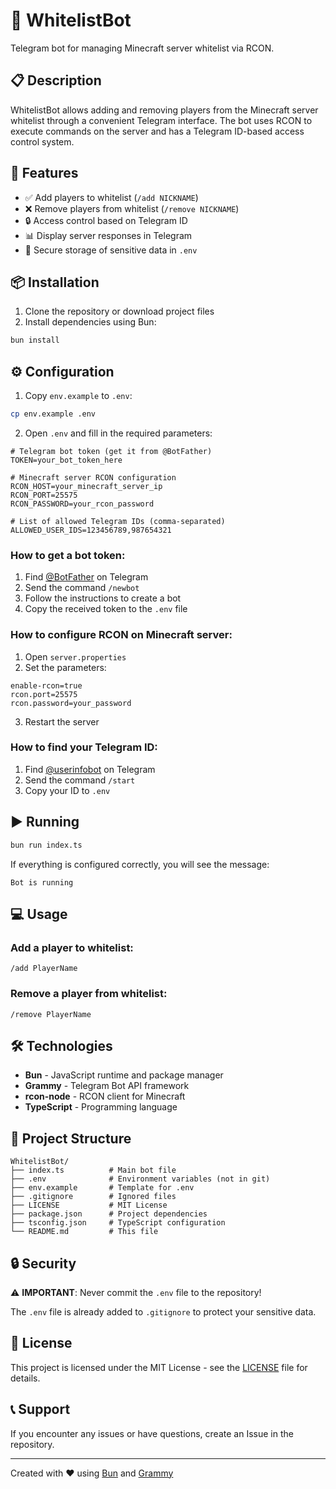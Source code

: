 # 🤖 WhitelistBot

Telegram bot for managing Minecraft server whitelist via RCON.

## 📋 Description

WhitelistBot allows adding and removing players from the Minecraft server whitelist through a convenient Telegram interface. The bot uses RCON to execute commands on the server and has a Telegram ID-based access control system.

## 🚀 Features

- ✅ Add players to whitelist (`/add NICKNAME`)
- ❌ Remove players from whitelist (`/remove NICKNAME`)
- 🔒 Access control based on Telegram ID
- 📊 Display server responses in Telegram
- 🔐 Secure storage of sensitive data in `.env`

## 📦 Installation

1. Clone the repository or download project files
2. Install dependencies using Bun:

```bash
bun install
```

## ⚙️ Configuration

1. Copy `env.example` to `.env`:

```bash
cp env.example .env
```

2. Open `.env` and fill in the required parameters:

```env
# Telegram bot token (get it from @BotFather)
TOKEN=your_bot_token_here

# Minecraft server RCON configuration
RCON_HOST=your_minecraft_server_ip
RCON_PORT=25575
RCON_PASSWORD=your_rcon_password

# List of allowed Telegram IDs (comma-separated)
ALLOWED_USER_IDS=123456789,987654321
```

### How to get a bot token:

1. Find [@BotFather](https://t.me/BotFather) on Telegram
2. Send the command `/newbot`
3. Follow the instructions to create a bot
4. Copy the received token to the `.env` file

### How to configure RCON on Minecraft server:

1. Open `server.properties`
2. Set the parameters:

```properties
enable-rcon=true
rcon.port=25575
rcon.password=your_password
```

3. Restart the server

### How to find your Telegram ID:

1. Find [@userinfobot](https://t.me/userinfobot) on Telegram
2. Send the command `/start`
3. Copy your ID to `.env`

## ▶️ Running

```bash
bun run index.ts
```

If everything is configured correctly, you will see the message:

```
Bot is running
```

## 💻 Usage

### Add a player to whitelist:

```
/add PlayerName
```

### Remove a player from whitelist:

```
/remove PlayerName
```

## 🛠️ Technologies

- **Bun** - JavaScript runtime and package manager
- **Grammy** - Telegram Bot API framework
- **rcon-node** - RCON client for Minecraft
- **TypeScript** - Programming language

## 📝 Project Structure

```
WhitelistBot/
├── index.ts          # Main bot file
├── .env              # Environment variables (not in git)
├── env.example       # Template for .env
├── .gitignore        # Ignored files
├── LICENSE           # MIT License
├── package.json      # Project dependencies
├── tsconfig.json     # TypeScript configuration
└── README.md         # This file
```

## 🔒 Security

⚠️ **IMPORTANT**: Never commit the `.env` file to the repository!

The `.env` file is already added to `.gitignore` to protect your sensitive data.

## 📄 License

This project is licensed under the MIT License - see the [LICENSE](LICENSE) file for details.

## 📞 Support

If you encounter any issues or have questions, create an Issue in the repository.

---

Created with ❤️ using [Bun](https://bun.sh) and [Grammy](https://grammy.dev)
